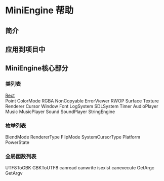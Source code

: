 # MiniEngine 帮助
## 简介
## 应用到项目中
## MiniEngine核心部分
### 类列表
[Rect](rect.md)  
Point
ColorMode
RGBA
NonCopyable
ErrorViewer
RWOP
Surface
Texture
Renderer
Cursor
Window
Font
LogSystem
SDLSystem
Timer
AudioPlayer
Music
MusicPlayer
Sound
SoundPlayer
StringEngine
### 枚举列表
BlendMode
RendererType
FlipMode
SystemCursorType
Platform
PowerState
### 全局函数列表
UTF8ToGBK
GBKToUTF8
canread
canwrite
isexist
canexecute
GetArgc
GetArgv
